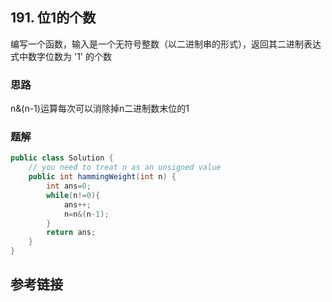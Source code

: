 ## 191. 位1的个数
编写一个函数，输入是一个无符号整数（以二进制串的形式），返回其二进制表达式中数字位数为 '1' 的个数
### 思路
n&(n-1)运算每次可以消除掉n二进制数末位的1


### 题解
```java
public class Solution {
    // you need to treat n as an unsigned value
    public int hammingWeight(int n) {
        int ans=0;
        while(n!=0){
            ans++;
            n=n&(n-1);
        }
        return ans;
    }
}
```
## 参考链接